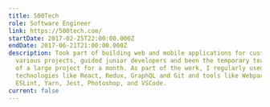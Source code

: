 ```yaml
---
title: 500Tech
role: Software Engineer
link: https://500tech.com/
startDate: 2017-02-25T22:00:00.000Z
endDate: 2017-06-21T21:00:00.000Z
description: Took part of building web and mobile applications for customers in
  various projects, guided junior developers and been the temporary team leader
  of a large project for a month. As part of the work, I regularly used
  technologies like React, Redux, GraphQL and Git and tools like Webpack, Babel,
  ESLint, Yarn, Jest, Photoshop, and VSCode.
current: false
---
```

